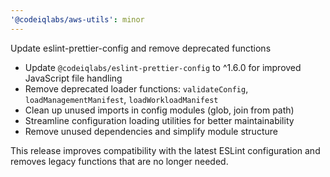 ```yaml
---
'@codeiqlabs/aws-utils': minor
---
```


Update eslint-prettier-config and remove deprecated functions

- Update `@codeiqlabs/eslint-prettier-config` to ^1.6.0 for improved JavaScript file handling
- Remove deprecated loader functions: `validateConfig`, `loadManagementManifest`,
  `loadWorkloadManifest`
- Clean up unused imports in config modules (glob, join from path)
- Streamline configuration loading utilities for better maintainability
- Remove unused dependencies and simplify module structure

This release improves compatibility with the latest ESLint configuration and removes legacy
functions that are no longer needed.

